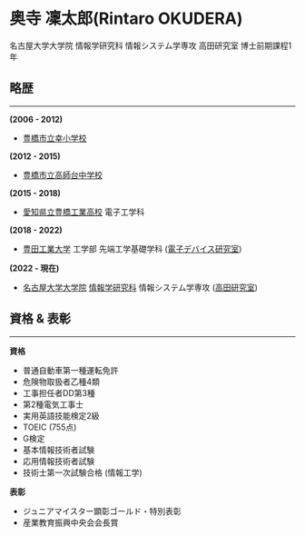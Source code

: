 # 奥寺 凜太郎(Rintaro OKUDERA)

名古屋大学大学院 情報学研究科 情報システム学専攻 高田研究室 博士前期課程1年

## 略歴

---

**(2006 - 2012)** 

- [豊橋市立幸小学校](http://www.toyohashi-c.ed.jp/miyuki-e/)

**(2012 - 2015)**

- [豊橋市立高師台中学校](http://www.toyohashi-c.ed.jp/takashidai-j/)

**(2015 - 2018)**

- [愛知県立豊橋工業高校](https://toyohashi-te.aichi-c.ed.jp/cms/) 電子工学科

 **(2018 - 2022)**

- [豊田工業大学](https://www.toyota-ti.ac.jp/) 工学部 先端工学基礎学科  ([電子デバイス研究室](https://www.toyota-ti.ac.jp/research/laboratory/post-17.html))

**(2022 - 現在)**

- [名古屋大学大学院](https://www.nagoya-u.ac.jp/) [情報学研究科](https://www.i.nagoya-u.ac.jp/graduate-school-of-informatics/) 情報システム学専攻 ([高田研究室](http://www.ertl.jp/))

## 資格 & 表彰

---

**資格**

- 普通自動車第一種運転免許
- 危険物取扱者乙種4類
- 工事担任者DD第3種
- 第2種電気工事士
- 実用英語技能検定2級
- TOEIC (755点)
- G検定
- 基本情報技術者試験
- 応用情報技術者試験
- 技術士第一次試験合格 (情報工学)

**表彰**

- ジュニアマイスター顕彰ゴールド・特別表彰
- 産業教育振興中央会会長賞
